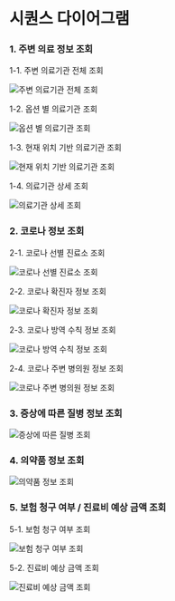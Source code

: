 # 시퀀스 다이어그램

### 1. 주변 의료 정보 조회

1-1. 주변 의료기관 전체 조회

![주변 의료기관 전체 조회](./sequencediagram.assets/%EC%A3%BC%EB%B3%80%EC%9D%98%EB%A3%8C%EA%B8%B0%EA%B4%80%EC%A0%84%EC%B2%B4%EC%A1%B0%ED%9A%8C.png)

1-2. 옵션 별 의료기관 조회

![옵션 별 의료기관 조회](./sequencediagram.assets/%EC%98%B5%EC%85%98%EB%B3%84%EC%9D%98%EB%A3%8C%EA%B8%B0%EA%B4%80%EC%A1%B0%ED%9A%8C.png)

1-3. 현재 위치 기반 의료기관 조회

![현재 위치 기반 의료기관 조회](./sequencediagram.assets/%ED%98%84%EC%9E%AC%EC%9C%84%EC%B9%98%EA%B8%B0%EB%B0%98%EC%9D%98%EB%A3%8C%EA%B8%B0%EA%B4%80%EC%A1%B0%ED%9A%8C.png)

1-4. 의료기관 상세 조회

![의료기관 상세 조회](./sequencediagram.assets/%EC%9D%98%EB%A3%8C%EA%B8%B0%EA%B4%80%EC%83%81%EC%84%B8%EC%A1%B0%ED%9A%8C.png)

### 2. 코로나 정보 조회

2-1. 코로나 선별 진료소 조회

![코로나 선별 진료소 조회](./sequencediagram.assets/%EC%BD%94%EB%A1%9C%EB%82%98%EC%84%A0%EB%B3%84%EC%A7%84%EB%A3%8C%EC%86%8C%EC%A1%B0%ED%9A%8C.png)

2-2. 코로나 확진자 정보 조회

![코로나 확진자 정보 조회](./sequencediagram.assets/%EC%BD%94%EB%A1%9C%EB%82%98%ED%99%95%EC%A7%84%EC%9E%90%EC%A0%95%EB%B3%B4%EC%A1%B0%ED%9A%8C.png)

2-3. 코로나 방역 수칙 정보 조회

![코로나 방역 수칙 정보 조회](./sequencediagram.assets/%EC%BD%94%EB%A1%9C%EB%82%98%EB%B0%A9%EC%97%AD%EC%88%98%EC%B9%99%EC%A0%95%EB%B3%B4%EC%A1%B0%ED%9A%8C.png)

2-4. 코로나 주변 병의원 정보 조회

![코로나 주변 병의원 정보 조회](./sequencediagram.assets/%EC%BD%94%EB%A1%9C%EB%82%98%EC%A3%BC%EB%B3%80%EB%B3%91%EC%9D%98%EC%9B%90%EC%A0%95%EB%B3%B4%EC%A1%B0%ED%9A%8C.png)

### 3. 증상에 따른 질병 정보 조회

![증상에 따른 질병 조회](./sequencediagram.assets/%EC%A6%9D%EC%83%81%EC%97%90%EB%94%B0%EB%A5%B8%EC%A7%88%EB%B3%91%EC%A0%95%EB%B3%B4%EC%A1%B0%ED%9A%8C.png)

### 4. 의약품 정보 조회

![의약품 정보 조회](./sequencediagram.assets/%EC%9D%98%EC%95%BD%ED%92%88%EC%A0%95%EB%B3%B4%EC%A1%B0%ED%9A%8C.png)

### 5. 보험 청구 여부 / 진료비 예상 금액 조회

5-1. 보험 청구 여부 조회

![보험 청구 여부 조회](./sequencediagram.assets/%EB%B3%B4%ED%97%98%EC%B2%AD%EA%B5%AC%EC%97%AC%EB%B6%80%EC%A1%B0%ED%9A%8C.png)

5-2. 진료비 예상 금액 조회

![진료비 예상 금액 조회](./sequencediagram.assets/%EC%A7%84%EB%A3%8C%EB%B9%84%EC%98%88%EC%83%81%EA%B8%88%EC%95%A1%EC%A1%B0%ED%9A%8C.png)
